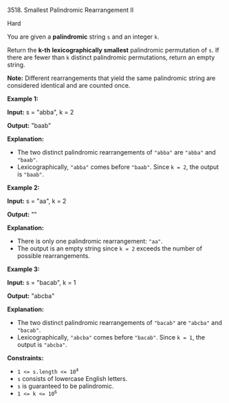 3518\. Smallest Palindromic Rearrangement II

Hard

You are given a **palindromic** string `s` and an integer `k`.

Return the **k-th** **lexicographically smallest** palindromic permutation of `s`. If there are fewer than `k` distinct palindromic permutations, return an empty string.

**Note:** Different rearrangements that yield the same palindromic string are considered identical and are counted once.

**Example 1:**

**Input:** s = "abba", k = 2

**Output:** "baab"

**Explanation:**

*   The two distinct palindromic rearrangements of `"abba"` are `"abba"` and `"baab"`.
*   Lexicographically, `"abba"` comes before `"baab"`. Since `k = 2`, the output is `"baab"`.

**Example 2:**

**Input:** s = "aa", k = 2

**Output:** ""

**Explanation:**

*   There is only one palindromic rearrangement: `"aa"`.
*   The output is an empty string since `k = 2` exceeds the number of possible rearrangements.

**Example 3:**

**Input:** s = "bacab", k = 1

**Output:** "abcba"

**Explanation:**

*   The two distinct palindromic rearrangements of `"bacab"` are `"abcba"` and `"bacab"`.
*   Lexicographically, `"abcba"` comes before `"bacab"`. Since `k = 1`, the output is `"abcba"`.

**Constraints:**

*   <code>1 <= s.length <= 10<sup>4</sup></code>
*   `s` consists of lowercase English letters.
*   `s` is guaranteed to be palindromic.
*   <code>1 <= k <= 10<sup>6</sup></code>